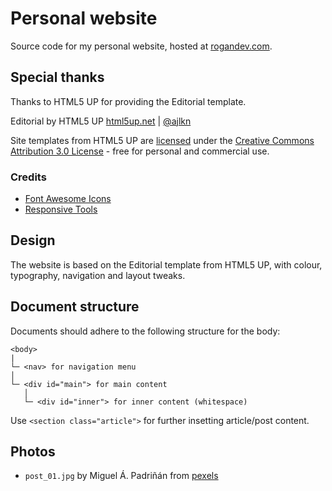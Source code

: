 # Personal website

Source code for my personal website, hosted at [rogandev.com](https://rogandev.com).

## Special thanks

Thanks to HTML5 UP for providing the Editorial template.

Editorial by HTML5 UP
[html5up.net](https://html5up.net) | [@ajlkn](https://twitter.com/ajlkn)

Site templates from HTML5 UP are [licensed](https://html5up.net/license) under the [Creative Commons Attribution 3.0 License](https://creativecommons.org/licenses/by/3.0/) - free for personal and commercial use.

### Credits

- [Font Awesome Icons](https://fontawesome.io)
- [Responsive Tools](https://github.com/ajlkn/responsive-tools)

## Design

The website is based on the Editorial template from HTML5 UP, with colour, typography, navigation and layout tweaks.

## Document structure

Documents should adhere to the following structure for the body:

```
<body>
|
└─ <nav> for navigation menu
│ 
└─ <div id="main"> for main content
   │
   └─ <div id="inner"> for inner content (whitespace)
```

Use `<section class="article">` for further insetting article/post content.

## Photos

- `post_01.jpg` by Miguel Á. Padriñán from [pexels](https://www.pexels.com/photo/four-letter-tiles-1591061/)
